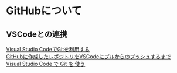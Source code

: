 # GitHubについて
## VSCodeとの連携
[Visual Studio CodeでGitを利用する](https://www.atmarkit.co.jp/ait/articles/1507/21/news017.html)  
[GitHubに作成したレポジトリをVSCodeにプルからのプッシュするまで](https://qiita.com/qrusadorz/items/9916644e1af1453fe30b)  
[Visual Studio Code で Git を 使う](https://azriton.github.io/2017/08/23/Visual-Studio-Code%E3%81%A7Git%E3%82%92%E4%BD%BF%E3%81%86/)

## 